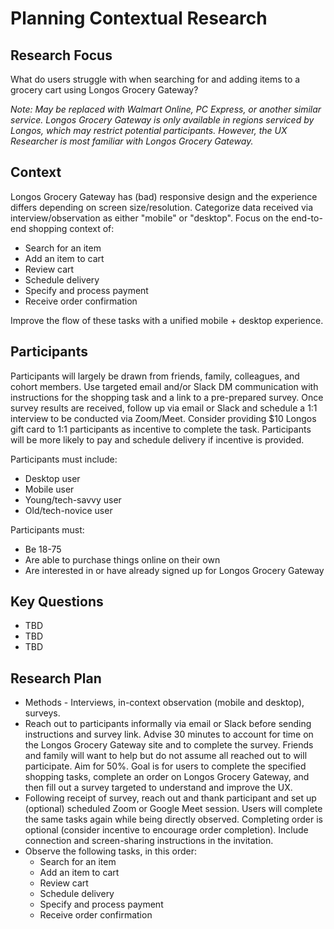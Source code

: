 # Planning Contextual Research
## Research Focus
What do users struggle with when searching for and adding items to a grocery cart using Longos Grocery Gateway?  
  
  
_Note: May be replaced with Walmart Online, PC Express, or another similar service. Longos Grocery Gateway is only available in regions serviced by Longos, which may restrict potential participants. However, the UX Researcher is most familiar with Longos Grocery Gateway._

## Context
Longos Grocery Gateway has (bad) responsive design and the experience differs depending on screen size/resolution. Categorize data received via interview/observation as either "mobile" or "desktop".
Focus on the end-to-end shopping context of:
* Search for an item
* Add an item to cart
* Review cart
* Schedule delivery
* Specify and process payment
* Receive order confirmation
  
Improve the flow of these tasks with a unified mobile + desktop experience.  

## Participants
Participants will largely be drawn from friends, family, colleagues, and cohort members. Use targeted email and/or Slack DM communication with instructions for the shopping task and a link to a pre-prepared survey. Once survey results are received, follow up via email or Slack and schedule a 1:1 interview to be conducted via Zoom/Meet. Consider providing $10 Longos gift card to 1:1 participants as incentive to complete the task. Participants will be more likely to pay and schedule delivery if incentive is provided.  
 
Participants must include:
* Desktop user
* Mobile user
* Young/tech-savvy user
* Old/tech-novice user  

Participants must:
* Be 18-75
* Are able to purchase things online on their own
* Are interested in or have already signed up for Longos Grocery Gateway

## Key Questions
* TBD
* TBD
* TBD

## Research Plan
* Methods - Interviews, in-context observation (mobile and desktop), surveys.
* Reach out to participants informally via email or Slack before sending instructions and survey link. Advise 30 minutes to account for time on the Longos Grocery Gateway site and to complete the survey. Friends and family will want to help but do not assume all reached out to will participate. Aim for 50%. Goal is for users to complete the specified shopping tasks, complete an order on Longos Grocery Gateway, and then fill out a survey targeted to understand and improve the UX.
* Following receipt of survey, reach out and thank participant and set up (optional) scheduled Zoom or Google Meet session. Users will complete the same tasks again while being directly observed. Completing order is optional (consider incentive to encourage order completion). Include connection and screen-sharing instructions in the invitation.
* Observe the following tasks, in this order:
  * Search for an item
  * Add an item to cart
  * Review cart
  * Schedule delivery
  * Specify and process payment
  * Receive order confirmation
